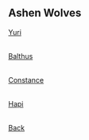 ## Ashen Wolves
[Yuri](https://rocdoc2.github.io/fe3h-discord-builds/Yuri.html)<br> <br>

[Balthus](https://rocdoc2.github.io/fe3h-discord-builds/Balthus.html)<br> <br>

[Constance](https://rocdoc2.github.io/fe3h-discord-builds/Constance.html)<br> <br>

[Hapi](https://rocdoc2.github.io/fe3h-discord-builds/Hapi.html)<br> <br>

[Back](https://rocdoc2.github.io/fe3h-discord-builds/)
